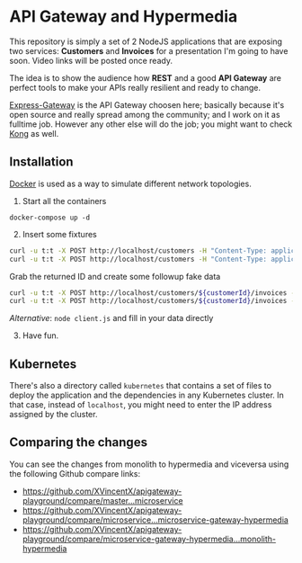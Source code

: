 # API Gateway and Hypermedia

This repository is simply a set of 2 NodeJS applications that are exposing two services:
**Customers** and **Invoices** for a presentation I'm going to have soon. Video links will be posted once ready.

The idea is to show the audience how **REST** and a good **API Gateway** are perfect tools to make
your APIs really resilient and ready to change.


[Express-Gateway](https://express-gateway.io) is the API Gateway choosen here; basically because it's open source
and really spread among the community; and I work on it as fulltime job. However any other else will do the job; you
might want to check [Kong](https://getkong.org) as well.

## Installation

[Docker](https://docker.com) is used as a way to simulate different network topologies.

1. Start all the containers

`docker-compose up -d`

2. Insert some fixtures

```bash
curl -u t:t -X POST http://localhost/customers -H "Content-Type: application/json" -d '{"name":"Porcesco", "surname":"Gerbone"}'
curl -u t:t -X POST http://localhost/customers -H "Content-Type: application/json" -d '{"name":"Vincenzo", "surname":"Chianese"}'
```

Grab the returned ID and create some followup fake data

```bash
curl -u t:t -X POST http://localhost/customers/${customerId}/invoices -H "Content-Type: application/json" -d '{"date":"1507889426524", "amount":"150"}'
curl -u t:t -X POST http://localhost/customers/${customerId}/invoices -H "Content-Type: application/json" -d '{"date":"1507889426524", "amount":"200"}'
```

_Alternative_: `node client.js` and fill in your data directly

3. Have fun.

## Kubernetes

There's also a directory called `kubernetes` that contains a set of files to deploy the application and the dependencies
in any Kubernetes cluster. In that case, instead of `localhost`, you might need to enter the IP address assigned by
the cluster.

## Comparing the changes

You can see the changes from monolith to hypermedia and viceversa using the following Github compare links:

* https://github.com/XVincentX/apigateway-playground/compare/master...microservice
* https://github.com/XVincentX/apigateway-playground/compare/microservice...microservice-gateway-hypermedia
* https://github.com/XVincentX/apigateway-playground/compare/microservice-gateway-hypermedia...monolith-hypermedia